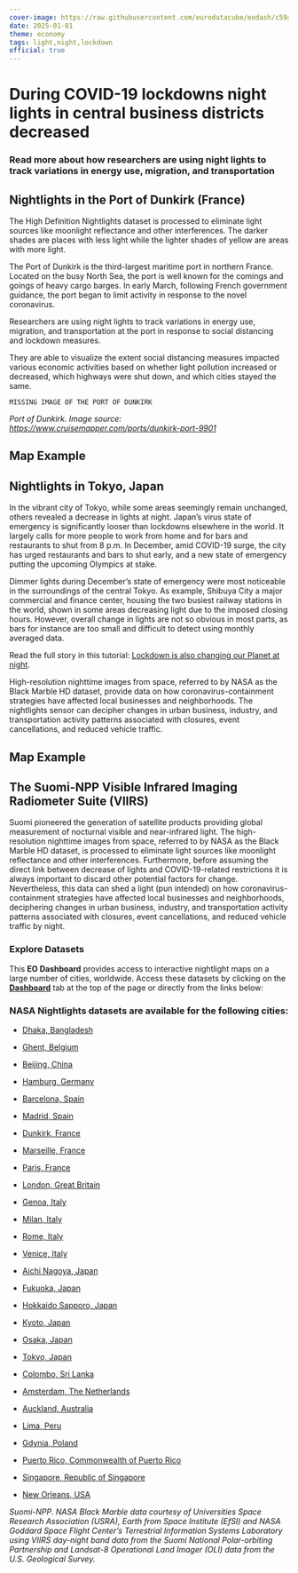 ```yaml
---
cover-image: https://raw.githubusercontent.com/eurodatacube/eodash/c59adc7d580c6ced1f85a44c5bdd18bf94b3c9ee/app/public/data/story-images/13-nightlights.jpg
date: 2025-01-01
theme: economy
tags: light,night,lockdown
official: true
---
```


# During COVID-19 lockdowns night lights in central business districts decreased <!--{ as="img" mode="hero" src="https://raw.githubusercontent.com/eurodatacube/eodash/c59adc7d580c6ced1f85a44c5bdd18bf94b3c9ee/app/public/data/story-images/13-nightlights.jpg" }-->
### Read more about how researchers are using night lights to track variations in energy use, migration, and transportation <!--{ style="font-size:1.5rem;opacity:0.7;margin-top:1rem;" }-->

## Nightlights in the Port of Dunkirk (France)
 
The High Definition Nightlights dataset is processed to eliminate light sources like moonlight reflectance and other interferences. The darker shades are places with less light while the lighter shades of yellow are areas with more light.

The Port of Dunkirk is the third-largest maritime port in northern France. Located on the busy North Sea, the port is well known for the comings and goings of heavy cargo barges. In early March, following French government guidance, the port began to limit activity in response to the novel coronavirus.

Researchers are using night lights to track variations in energy use, migration, and transportation at the port in response to social distancing and lockdown measures.

They are able to visualize the extent social distancing measures impacted various economic activities based on whether light pollution increased or decreased, which highways were shut down, and which cities stayed the same.

    MISSING IMAGE OF THE PORT OF DUNKIRK

*Port of Dunkirk. Image source: <https://www.cruisemapper.com/ports/dunkirk-port-9901>*

## Map Example <!--{as="eox-map" style="width: 100%; height: 500px;" layers='[{"type":"Tile","properties":{"id":"Overlay labels"},"source":{"type":"XYZ","urls":["//s2maps-tiles.eu/wmts/1.0.0/overlay_base_bright_3857/default/g/{z}/{y}/{x}.jpg"]}},{"type":"Tile","properties":{"id":"nightlights-2022-03-01T00:00:00Z"},"source":{"type":"XYZ","urls":["https://openveda.cloud/api/raster/cog/tiles/WebMercatorQuad/{z}/{x}/{y}?resampling_method=nearest&bidx=1&colormap_name=inferno&rescale=0,255&url=s3://veda-data-store/nightlights-hd-monthly/finalBMHD_ScaledDunkirk_202203.tif"]}},{"type":"Tile","properties":{"id":"Terrain light"},"source":{"type":"XYZ","urls":["//s2maps-tiles.eu/wmts/1.0.0/terrain-light_3857/default/g/{z}/{y}/{x}.jpg"]}}]' zoom="11.18238776778081" center=[2.3125063121984724,51.015780452383126] }-->

## Nightlights in Tokyo, Japan

In the vibrant city of Tokyo, while some areas seemingly remain unchanged, others revealed a decrease in lights at night. Japan’s virus state of emergency is significantly looser than lockdowns elsewhere in the world. It largely calls for more people to work from home and for bars and restaurants to shut from 8 p.m. In December, amid COVID-19 surge, the city has urged restaurants and bars to shut early, and a new state of emergency putting the upcoming Olympics at stake.

Dimmer lights during December’s state of emergency were most noticeable in the surroundings of the central Tokyo. As example, Shibuya City a major commercial and finance center, housing the two busiest railway stations in the world, shown in some areas decreasing light due to the imposed closing hours. However, overall change in lights are not so obvious in most parts, as bars for instance are too small and difficult to detect using monthly averaged data.

Read the full story in this tutorial: [Lockdown is also changing our Planet at night](https://medium.com/euro-data-cube/lockdown-is-also-changing-our-planet-at-night-520deffec252).

High-resolution nighttime images from space, referred to by NASA as the Black Marble HD dataset, provide data on how coronavirus-containment strategies have affected local businesses and neighborhoods. The nightlights sensor can decipher changes in urban business, industry, and transportation activity patterns associated with closures, event cancellations, and reduced vehicle traffic.

## Map Example <!--{as="eox-map" style="width: 100%; height: 500px;" layers='[{"type":"Tile","properties":{"id":"Overlay labels"},"source":{"type":"XYZ","urls":["//s2maps-tiles.eu/wmts/1.0.0/overlay_base_bright_3857/default/g/{z}/{y}/{x}.jpg"]}},{"type":"Tile","properties":{"id":"nightlights-2022-03-01T00:00:00Z"},"source":{"type":"XYZ","urls":["https://openveda.cloud/api/raster/cog/tiles/WebMercatorQuad/{z}/{x}/{y}?resampling_method=nearest&bidx=1&colormap_name=inferno&rescale=0,255&url=s3://veda-data-store/nightlights-hd-monthly/finalBMHD_ScaledTokyo-23Wards_202203.tif"]}},{"type":"Tile","properties":{"id":"Terrain light"},"source":{"type":"XYZ","urls":["//s2maps-tiles.eu/wmts/1.0.0/terrain-light_3857/default/g/{z}/{y}/{x}.jpg"]}}]' zoom="13.925400344493246" center=[139.74557556451532,35.68584873272013] }-->

## The Suomi-NPP Visible Infrared Imaging Radiometer Suite (VIIRS)

 Suomi pioneered the generation of satellite products providing global measurement of nocturnal visible and near-infrared light. The high-resolution nighttime images from space, referred to by NASA as the Black Marble HD dataset, is processed to eliminate light sources like moonlight reflectance and other interferences. Furthermore, before assuming the direct link between decrease of lights and COVID-19-related restrictions it is always important to discard other potential factors for change. Nevertheless, this data can shed a light (pun intended) on how coronavirus-containment strategies have affected local businesses and neighborhoods, deciphering changes in urban business, industry, and transportation activity patterns associated with closures, event cancellations, and reduced vehicle traffic by night.
 
 ### Explore Datasets
 
 This **EO Dashboard** provides access to interactive nightlight maps on a large number of cities, worldwide. Access these datasets by clicking on the [**Dashboard**](https://eodashboard.org/explore) tab at the top of the page or directly from the links below:

### NASA Nightlights datasets are available for the following cities:

*   [Dhaka, Bangladesh](https://eodashboard.org/explore?indicator=N5&poi=BD01)
    
*   [Ghent, Belgium](https://eodashboard.org/explore?indicator=N5&poi=BE01)
    
*   [Beijing, China](https://eodashboard.org/explore?indicator=N5&poi=CN01)
    
*   [Hamburg, Germany](https://eodashboard.org/explore?indicator=N5&poi=DE01)
    
*   [Barcelona, Spain](https://eodashboard.org/explore?indicator=N5&poi=ES02)
    
*   [Madrid, Spain](https://eodashboard.org/explore?indicator=N5&poi=ES01)
    
*   [Dunkirk, France](https://eodashboard.org/explore?indicator=N5&poi=FR03)
    
*   [Marseille, France](https://eodashboard.org/explore?indicator=N5&poi=FR02)
    
*   [Paris, France](https://eodashboard.org/explore?indicator=N5&poi=FR01)
    
*   [London, Great Britain](https://eodashboard.org/explore?indicator=N5&poi=GB01)
    
*   [Genoa, Italy](https://eodashboard.org/explore?indicator=N5&poi=IT03)
    
*   [Milan, Italy](https://eodashboard.org/explore?indicator=N5&poi=IT02)
    
*   [Rome, Italy](https://eodashboard.org/explore?indicator=N5&poi=IT02)
    
*   [Venice, Italy](https://eodashboard.org/explore?indicator=N5&poi=IT01)
    
*   [Aichi Nagoya, Japan](https://eodashboard.org/explore?indicator=N5&poi=JP06)
    
*   [Fukuoka, Japan](https://eodashboard.org/explore?indicator=N5&poi=JP05)
    
*   [Hokkaido Sapporo, Japan](https://eodashboard.org/explore?indicator=N5&poi=JP04)
    
*   [Kyoto, Japan](https://eodashboard.org/explore?indicator=N5&poi=JP03)
    
*   [Osaka, Japan](https://eodashboard.org/explore?indicator=N5&poi=JP02)
    
*   [Tokyo, Japan](https://eodashboard.org/explore?indicator=N5&poi=JP01)
    
*   [Colombo, Sri Lanka](https://eodashboard.org/explore?indicator=N5&poi=LK01)
    
*   [Amsterdam, The Netherlands](https://eodashboard.org/explore?indicator=N5&poi=NL01)
    
*   [Auckland, Australia](https://eodashboard.org/explore?indicator=N5&poi=NZ01)
    
*   [Lima, Peru](https://eodashboard.org/explore?indicator=N5&poi=PE01)
    
*   [Gdynia, Poland](https://eodashboard.org/explore?indicator=N5&poi=PL01)
    
*   [Puerto Rico, Commonwealth of Puerto Rico](https://eodashboard.org/explore?indicator=N5&poi=PR01)
    
*   [Singapore, Republic of Singapore](https://eodashboard.org/explore?indicator=N5&poi=SG01)
    
*   [New Orleans, USA](https://eodashboard.org/explore?indicator=N5&poi=US02)


*Suomi-NPP. NASA Black Marble data courtesy of Universities Space Research Association (USRA), Earth from Space Institute (EfSI) and NASA Goddard Space Flight Center’s Terrestrial Information Systems Laboratory using VIIRS day-night band data from the Suomi National Polar-orbiting Partnership and Landsat-8 Operational Land Imager (OLI) data from the U.S. Geological Survey.*
